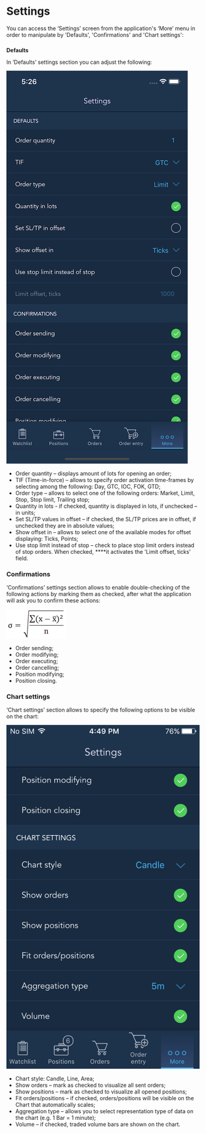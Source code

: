# Settings

You can access the ‘Settings’ screen from the application's ‘More’ menu in order to manipulate by 'Defaults', 'Confirmations' and 'Chart settings':

### 
**Defaults**

In ‘Defaults’ settings section you can adjust the following:

![](../../../.gitbook/assets/ios-settings.png)

* Order quantity – displays amount of lots for opening an order;
* TIF \(Time-in-force\) – allows to specify order activation time-frames by selecting among the following: Day, GTC, IOC, FOK, GTD;
* Order type – allows to select one of the following orders: Market, Limit, Stop, Stop limit, Trailing stop;
* Quantity in lots - if checked, quantity is displayed in lots, if unchecked – in units;
* Set SL/TP values in offset – if checked, the SL/TP prices are in offset, if unchecked they are in absolute values;
* Show offset in – allows to select one of the available modes for offset displaying: Ticks, Points;
* Use stop limit instead of stop – check to place stop limit orders instead of stop orders. When checked, ****it activates the 'Limit offset, ticks' field.

### **Confirmations**

‘Confirmations’ settings section allows to enable double-checking of the following actions by marking them as checked, after what the application will ask you to confirm these actions:

![](../../../.gitbook/assets/4%20%282%29.PNG)

* Order sending;
* Order modifying;
* Order executing;
* Order cancelling;
* Position modifying;
* Position closing.

### **Chart settings**

‘Chart settings’ section allows to specify the following options to be visible on the chart:

![](../../../.gitbook/assets/ios-mob.PNG)

* Chart style: Candle, Line, Area;
* Show orders – mark as checked to visualize all sent orders;
* Show positions – mark as checked to visualize all opened positions;
* Fit orders/positions – if checked, orders/positions will be visible on the Chart that automatically scales;
* Aggregation type – allows you to select representation type of data on the chart \(e.g. 1 Bar = 1 minute\);
* Volume – if checked, traded volume bars are shown on the chart.

